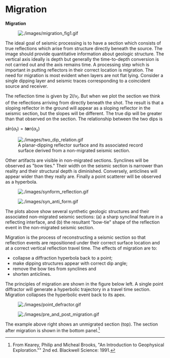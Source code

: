# Migration

**Migration**

<figure class="align-center">
<img src="./images/migration_fig1.gif"
alt="./images/migration_fig1.gif" />
</figure>

The ideal goal of seismic processing is to have a section which consists
of true reflections which arise from structure directly beneath the
source. The image should provide quantitative information about geologic
structure. The vertical axis ideally is depth but generally the
time-to-depth conversion is not carried out and the axis remains time. A
processing step which is important in putting reflectors in their
correct location is migration. The need for migration is most evident
when layers are not flat lying. Consider a single dipping layer and
seismic traces corresponding to a coincident source and receiver.

The reflection time is given by 2*l*/*v*<sub>*i*</sub>. But when we plot
the section we think of the reflections arriving from directly beneath
the shot. The result is that a sloping reflector in the ground will
appear as a sloping reflector in the seismic section, but the slopes
will be different. The true dip will be greater than that observed on
the section. The relationship between the two dips is

*s**i**n*(*α*<sub>*t*</sub>) = *t**a**n*(*α*<sub>*s*</sub>)

<figure class="align-center">
<img src="./images/two_dip_relation.gif"
alt="./images/two_dip_relation.gif" />
<figcaption>A planar-dipping reflector surface and its associated record
surface derived from a non-migrated seismic section.</figcaption>
</figure>

Other artifacts are visible in non-migrated sections. Synclines will be
observed as "bow ties." Their width on the seismic section is narrower
than reality and their structural depth is diminished. Conversely,
anticlines will appear wider than they really are. Finally a point
scatterer will be observed as a hyperbola.

<figure class="align-left">
<img src="./images/synform_reflection.gif"
alt="./images/synform_reflection.gif" />
</figure>

<figure class="center align-left">
<img src="./images/syn_anti_form.gif"
alt="./images/syn_anti_form.gif" />
</figure>

The plots above show several synthetic geologic structures and their
associated non-migrated seismic sections: (a) a sharp synclinal feature
in a reflecting interface, and (b) the resultant "bow-tie" shape of the
reflection event in the non-migrated seismic section.

Migration is the process of reconstructing a seismic section so that
reflection events are repositioned under their correct surface location
and at a correct vertical reflection travel time. The effects of
migration are to:

-   collapse a diffraction hyperbola back to a point;
-   make dipping structures appear with correct dip angle;
-   remove the bow ties from synclines and
-   shorten anticlines.

The principles of migration are shown in the figure below left. A single
point diffractor will generate a hyperbolic trajectory in a travel time
section. Migration collapses the hyperbolic event back to its apex.

<figure class="align-left">
<img src="./images/point_defractor.gif"
alt="./images/point_defractor.gif" />
</figure>

<figure class="center align-left">
<img src="./images/pre_and_post_migration.gif"
alt="./images/pre_and_post_migration.gif" />
</figure>

The example above right shows an unmigrated section (top). The section
after migration is shown in the bottom panel.[^1]

[^1]: From Kearey, Philip and Micheal Brooks, "An Introduction to
    Geophysical Exploration."" 2nd ed. Blackwell Science: 1991.
